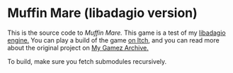 # Muffin Mare (libadagio version)

This is the source code to *Muffin Mare.* This game is a test of my [libadagio engine.](https://github.com/meisekimiu/libadagio-plusplus) You can play a build of the game [on Itch,](https://meisekimiu.itch.io/muffin-mare) and you can read more about the original project on [My Gamez Archive.](https://www.mew151.net/games/posts/Muffin-Mare-(2012).html)

To build, make sure you fetch submodules recursively.
